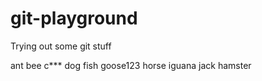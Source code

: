 # git-playground
Trying out some git stuff

ant
bee
c***
dog
fish
goose123
horse
iguana
jack
hamster
